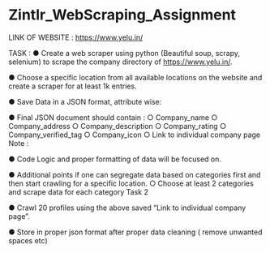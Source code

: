 # Zintlr_WebScraping_Assignment

LINK OF WEBSITE : https://www.yelu.in/

TASK : 
● Create a web scraper using python (Beautiful soup, scrapy, selenium)
to scrape the company directory of https://www.yelu.in/.

● Choose a specific location from all available locations on the website
and create a scraper for at least 1k entries.

● Save Data in a JSON format, attribute wise:

● Final JSON document should contain :
○ Company_name
○ Company_address
○ Company_description
○ Company_rating
○ Company_verified_tag
○ Company_icon
○ Link to individual company page
Note :

● Code Logic and proper formatting of data will be focused on.

● Additional points if one can segregate data based on categories first
and then start crawling for a specific location.
○ Choose at least 2 categories and scrape data for each category
Task 2

● Crawl 20 profiles using the above saved “Link to individual company
page”.

● Store in proper json format after proper data cleaning ( remove
unwanted spaces etc)
